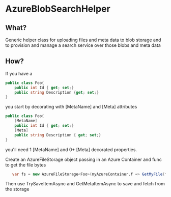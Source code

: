 # AzureBlobSearchHelper

What?
-----
Generic helper class for uploading files and meta data to blob storage and to provision and manage a search service over those blobs and meta data 

How?
----

If you have a

```c#
public class Foo{
    public int Id { get; set;}
    public string Description {get; set;}
}

```

you start by decorating with [MetaName] and [Meta] attributes

```c#
public class Foo{
    [MetaName]
    public int Id { get; set;}
    [Meta]
    public string Description { get; set;}
}

```

you'll need 1 [MetaName] and 0+ [Meta] decorated properties.

Create an AzureFileStorage object passing in an Azure Container and func to get the file bytes 

```c#
   var fs = new AzureFileStorage<Foo>(myAzureContainer,f => GetMyFile(f.Id))

```
 Then use TrySaveItemAsync and GetMetaItemAsync to save and fetch from the storage